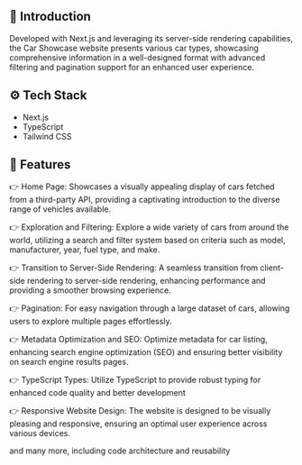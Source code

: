 ## 🤖 Introduction
Developed with Next.js and leveraging its server-side rendering capabilities, the Car Showcase website presents various car types, showcasing comprehensive information in a well-designed format with advanced filtering and pagination support for an enhanced user experience.

## ⚙️ Tech Stack
- Next.js
- TypeScript
- Tailwind CSS


## 🔋 Features
👉 Home Page: Showcases a visually appealing display of cars fetched from a third-party API, providing a captivating introduction to the diverse range of vehicles available.

👉 Exploration and Filtering: Explore a wide variety of cars from around the world, utilizing a search and filter system based on criteria such as model, manufacturer, year, fuel type, and make.

👉 Transition to Server-Side Rendering: A seamless transition from client-side rendering to server-side rendering, enhancing performance and providing a smoother browsing experience.

👉 Pagination: For easy navigation through a large dataset of cars, allowing users to explore multiple pages effortlessly.

👉 Metadata Optimization and SEO: Optimize metadata for car listing, enhancing search engine optimization (SEO) and ensuring better visibility on search engine results pages.

👉 TypeScript Types: Utilize TypeScript to provide robust typing for enhanced code quality and better development

👉 Responsive Website Design: The website is designed to be visually pleasing and responsive, ensuring an optimal user experience across various devices.

and many more, including code architecture and reusability
